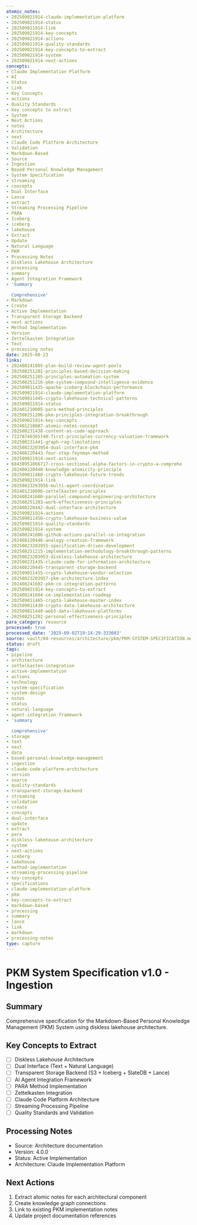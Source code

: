 ```yaml
---
atomic_notes:
- 202509021914-claude-implementation-platform
- 202509021914-status
- 202509021914-link
- 202509021914-key-concepts
- 202509021914-actions
- 202509021914-quality-standards
- 202509021914-key-concepts-to-extract
- 202509021914-system
- 202509021914-next-actions
concepts:
- Claude Implementation Platform
- AI
- Status
- Link
- Key Concepts
- actions
- Quality Standards
- key concepts to extract
- System
- Next Actions
- notes
- Architecture
- next
- Claude Code Platform Architecture
- Validation
- Markdown-Based
- Source
- Ingestion
- Based Personal Knowledge Management
- System Specification
- streaming
- concepts
- Dual Interface
- Lance
- extract
- Streaming Processing Pipeline
- PARA
- Iceberg
- iceberg
- lakehouse
- Extract
- Update
- Natural Language
- PKM
- Processing Notes
- Diskless Lakehouse Architecture
- processing
- summary
- Agent Integration Framework
- 'Summary

  Comprehensive'
- Markdown
- Create
- Active Implementation
- Transparent Storage Backend
- next actions
- Method Implementation
- Version
- Zettelkasten Integration
- Text
- processing notes
date: 2025-08-23
links:
- 202408241605-plan-build-review-agent-pools
- 202508251201-principles-based-decision-making
- 202508251205-principles-automation-system
- 202508251216-pkm-system-compound-intelligence-evidence
- 202509011435-apache-iceberg-blockchain-performance
- 202509021914-claude-implementation-platform
- 202509011445-crypto-lakehouse-technical-patterns
- 202509021914-status
- 202401210005-para-method-principles
- 202508251206-pkm-principles-integration-breakthrough
- 202509021914-key-concepts
- 202401210007-atomic-notes-concept
- 202508231438-content-as-code-approach
- 72278740365740-first-principles-currency-valuation-framework
- 202508231441-graph-rag-limitations
- 20250823203954-dual-interface-pkm
- 202408220443-four-step-feynman-method
- 202509021914-next-actions
- 68438951066717-cross-sectional-alpha-factors-in-crypto-a-comprehe
- 202408220440-knowledge-atomicity-principle
- 202509011460-crypto-lakehouse-future-trends
- 202509021914-link
- 20250823203956-multi-agent-coordination
- 202401210006-zettelkasten-principles
- 202408241600-parallel-compound-engineering-architecture
- 202508251203-work-effectiveness-principles
- 202408220442-dual-interface-architecture
- 202509021914-actions
- 202509011450-crypto-lakehouse-business-value
- 202509021914-quality-standards
- 202509021914-system
- 202408241606-github-actions-parallel-ce-integration
- 202408220446-analogy-creation-framework
- 20250823203955-specification-driven-development
- 202508251215-implementation-methodology-breakthrough-patterns
- 20250823203953-diskless-lakehouse-architecture
- 202508231435-claude-code-for-information-architecture
- 202408220445-transparent-storage-backend
- 202509011455-crypto-lakehouse-vendor-selection
- 20250823203957-pkm-architecture-index
- 202408241602-pkm-ce-integration-patterns
- 202509021914-key-concepts-to-extract
- 202408241604-ce-implementation-roadmap
- 202509011465-crypto-lakehouse-master-index
- 202509011430-crypto-data-lakehouse-architecture
- 202509011440-web3-data-lakehouse-platforms
- 202508251202-personal-effectiveness-principles
para_category: resource
processed: true
processed_date: '2025-09-02T19:14:29.333603'
source: vault/04-resources/architecture/pkm/PKM-SYSTEM-SPECIFICATION.md
status: draft
tags:
- pipeline
- architecture
- zettelkasten-integration
- active-implementation
- actions
- technology
- system-specification
- system-design
- notes
- status
- natural-language
- agent-integration-framework
- 'summary

  comprehensive'
- storage
- text
- next
- data
- based-personal-knowledge-management
- ingestion
- claude-code-platform-architecture
- version
- source
- quality-standards
- transparent-storage-backend
- streaming
- validation
- create
- concepts
- dual-interface
- update
- extract
- para
- diskless-lakehouse-architecture
- system
- next-actions
- iceberg
- lakehouse
- method-implementation
- streaming-processing-pipeline
- key-concepts
- specifications
- claude-implementation-platform
- pkm
- key-concepts-to-extract
- markdown-based
- processing
- summary
- lance
- link
- markdown
- processing-notes
type: capture
---
```


# PKM System Specification v1.0 - Ingestion

## Summary
Comprehensive specification for the Markdown-Based Personal Knowledge Management (PKM) System using diskless lakehouse architecture.

## Key Concepts to Extract
- [ ] Diskless Lakehouse Architecture
- [ ] Dual Interface (Text + Natural Language)
- [ ] Transparent Storage Backend (S3 + Iceberg + SlateDB + Lance)
- [ ] AI Agent Integration Framework
- [ ] PARA Method Implementation
- [ ] Zettelkasten Integration
- [ ] Claude Code Platform Architecture
- [ ] Streaming Processing Pipeline
- [ ] Quality Standards and Validation

## Processing Notes
- Source: Architecture documentation
- Version: 4.0.0
- Status: Active Implementation
- Architecture: Claude Implementation Platform

## Next Actions
1. Extract atomic notes for each architectural component
2. Create knowledge graph connections
3. Link to existing PKM implementation notes
4. Update project documentation references